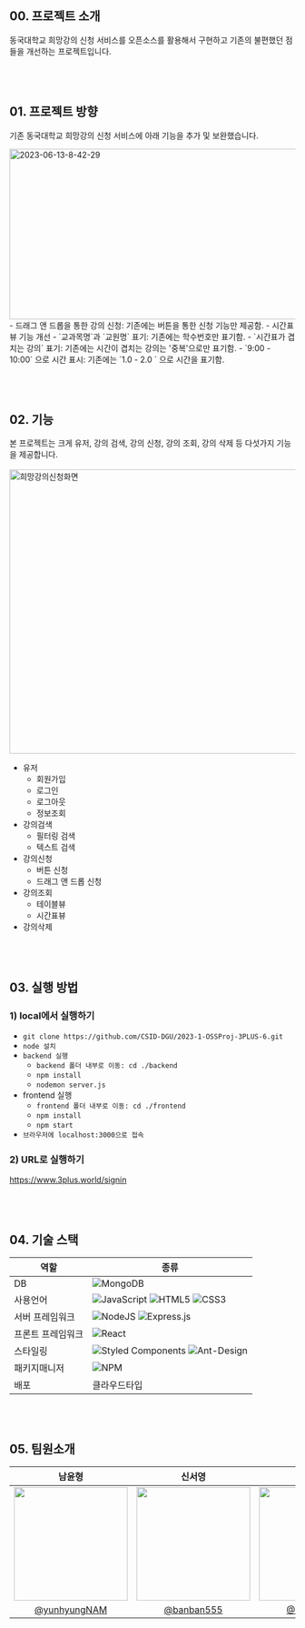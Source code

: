 
## 00. 프로젝트 소개
동국대학교 희망강의 신청 서비스를 오픈소스를 활용해서 구현하고
기존의 불편했던 점들을 개선하는 프로젝트입니다.
<br></br>
<br></br>

## 01. 프로젝트 방향
기존 동국대학교 희망강의 신청 서비스에 아래 기능을 추가 및 보완했습니다.

<img src="https://i.ibb.co/K07fRVY/2023-06-13-8-42-29.png" alt="2023-06-13-8-42-29" border="0" width="600" height="300">
 - 드래그 앤 드롭을 통한 강의 신청: 기존에는 버튼을 통한 신청 기능만 제공함.
 - 시간표 뷰 기능 개선 
	 - `교과목명`과 `교원명` 표기: 기존에는 학수번호만 표기함.
	 - `시간표가 겹치는 강의` 표기: 기존에는 시간이 겹치는 강의는 '중복'으로만 표기함.
	 -  `9:00 - 10:00` 으로 시간 표시: 기존에는 `1.0 - 2.0 ` 으로 시간을 표기함.
<br></br>
<br></br>

## 02. 기능
본 프로젝트는 크게 유저, 강의 검색, 강의 신청, 강의 조회, 강의 삭제 등 다섯가지 기능을 제공합니다.
<br></br>
<img src="https://i.ibb.co/2NvgYPS/2023-06-13-8-58-14.png" alt="희망강의신청화면" border="0" width="800" height="500">
 - 유저 
	 - 회원가입
	 - 로그인
	 - 로그아웃
	 - 정보조회
- 강의검색
	- 필터링 검색
	- 텍스트 검색
 - 강의신청
	 - 버튼 신청
	 - 드래그 앤 드롭 신청
 - 강의조회
	 - 테이블뷰
	 - 시간표뷰
 - 강의삭제
<br></br>
<br></br>
## 03. 실행 방법
### 1) local에서 실행하기

 - `git clone https://github.com/CSID-DGU/2023-1-OSSProj-3PLUS-6.git`
 - `node 설치` 
 - `backend 실행`
	 - `backend 폴더 내부로 이동: cd ./backend`  
	 - `npm install`
	 - `nodemon server.js`
- frontend 실행
	- `frontend 폴더 내부로 이동: cd ./frontend`
	- `npm install`
	- `npm start`
- `브라우저에 localhost:3000으로 접속`

### 2) URL로 실행하기
https://www.3plus.world/signin
<br></br>
<br></br>

## 04. 기술 스택
|역할|종류|
|-|-| 
|DB|![MongoDB](https://img.shields.io/badge/MongoDB-%234ea94b.svg?style=for-the-badge&logo=mongodb&logoColor=white)
|사용언어|![JavaScript](https://img.shields.io/badge/javascript-%23323330.svg?style=for-the-badge&logo=javascript&logoColor=%23F7DF1E) ![HTML5](https://img.shields.io/badge/html5-%23E34F26.svg?style=for-the-badge&logo=html5&logoColor=white) ![CSS3](https://img.shields.io/badge/css3-%231572B6.svg?style=for-the-badge&logo=css3&logoColor=white) 
|서버 프레임워크| ![NodeJS](https://img.shields.io/badge/node.js-6DA55F?style=for-the-badge&logo=node.js&logoColor=white) ![Express.js](https://img.shields.io/badge/express.js-%23404d59.svg?style=for-the-badge&logo=express&logoColor=%2361DAFB) 
|프론트 프레임워크|![React](https://img.shields.io/badge/react-%2320232a.svg?style=for-the-badge&logo=react&logoColor=%2361DAFB)
|스타일링|![Styled Components](https://img.shields.io/badge/styled--components-DB7093?style=for-the-badge&logo=styled-components&logoColor=white) ![Ant-Design](https://img.shields.io/badge/-AntDesign-%230170FE?style=for-the-badge&logo=ant-design&logoColor=white)
|패키지매니저|![NPM](https://img.shields.io/badge/NPM-%23CB3837.svg?style=for-the-badge&logo=npm&logoColor=white)                                         
|배포| 클라우드타입

<br />
<br/>

## 05. 팀원소개
|남윤형|신서영|이윤서
|:-:|:-:|:-:|
|<img src="https://avatars.githubusercontent.com/u/117243352?v=4" width="200px" />|<img src="https://avatars.githubusercontent.com/u/124651984?v=4" width="200px" />|<img src="https://avatars.githubusercontent.com/u/112849440?v=4" width="200px" />|
|[@yunhyungNAM](https://github.com/yunhyungNAM)|[@banban555](https://github.com/banban555)|[@Yunseo Lee](https://github.com/lys3269)|
<br />
